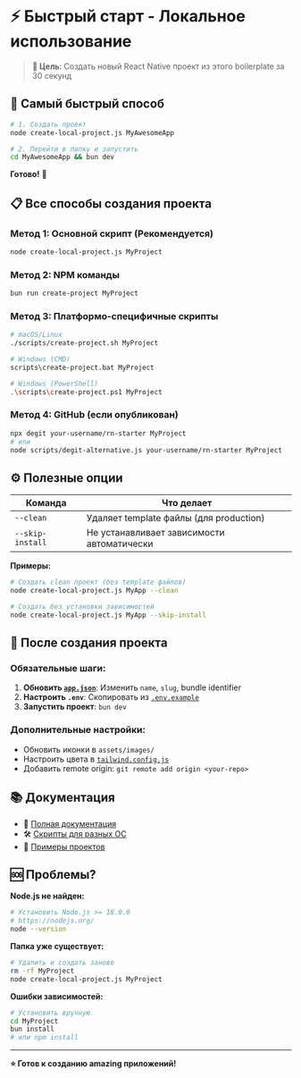 # ⚡ Быстрый старт - Локальное использование

> **🎯 Цель**: Создать новый React Native проект из этого boilerplate за 30 секунд

## 🚀 Самый быстрый способ

```bash
# 1. Создать проект
node create-local-project.js MyAwesomeApp

# 2. Перейти в папку и запустить
cd MyAwesomeApp && bun dev
```

**Готово!** 🎉

## 📋 Все способы создания проекта

### Метод 1: Основной скрипт (Рекомендуется)
```bash
node create-local-project.js MyProject
```

### Метод 2: NPM команды
```bash
bun run create-project MyProject
```

### Метод 3: Платформо-специфичные скрипты
```bash
# macOS/Linux
./scripts/create-project.sh MyProject

# Windows (CMD)
scripts\create-project.bat MyProject

# Windows (PowerShell)
.\scripts\create-project.ps1 MyProject
```

### Метод 4: GitHub (если опубликован)
```bash
npx degit your-username/rn-starter MyProject
# или
node scripts/degit-alternative.js your-username/rn-starter MyProject
```

## ⚙️ Полезные опции

| Команда | Что делает |
|---------|------------|
| `--clean` | Удаляет template файлы (для production) |
| `--skip-install` | Не устанавливает зависимости автоматически |

**Примеры:**
```bash
# Создать clean проект (без template файлов)
node create-local-project.js MyApp --clean

# Создать без установки зависимостей
node create-local-project.js MyApp --skip-install
```

## 🎯 После создания проекта

### Обязательные шаги:
1. **Обновить [`app.json`](app.json:3)**: Изменить `name`, `slug`, bundle identifier
2. **Настроить `.env`**: Скопировать из [`.env.example`](.env.example:1)
3. **Запустить проект**: `bun dev`

### Дополнительные настройки:
- Обновить иконки в `assets/images/`
- Настроить цвета в [`tailwind.config.js`](tailwind.config.js:1)
- Добавить remote origin: `git remote add origin <your-repo>`

## 📚 Документация

- 📖 [Полная документация](README_LOCAL_USAGE.md)
- 🛠️ [Скрипты для разных ОС](scripts/README.md)
- 📱 [Примеры проектов](example-projects/README.md)

## 🆘 Проблемы?

**Node.js не найден:**
```bash
# Установить Node.js >= 18.0.0
# https://nodejs.org/
node --version
```

**Папка уже существует:**
```bash
# Удалить и создать заново
rm -rf MyProject
node create-local-project.js MyProject
```

**Ошибки зависимостей:**
```bash
# Установить вручную
cd MyProject
bun install
# или npm install
```

---

**⭐ Готов к созданию amazing приложений!**